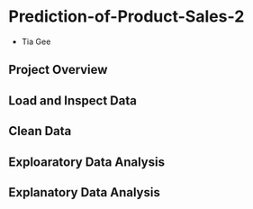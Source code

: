 # Prediction-of-Product-Sales-2
- Tia Gee
## Project Overview
## Load and Inspect Data
## Clean Data
## Exploaratory Data Analysis
## Explanatory Data Analysis
